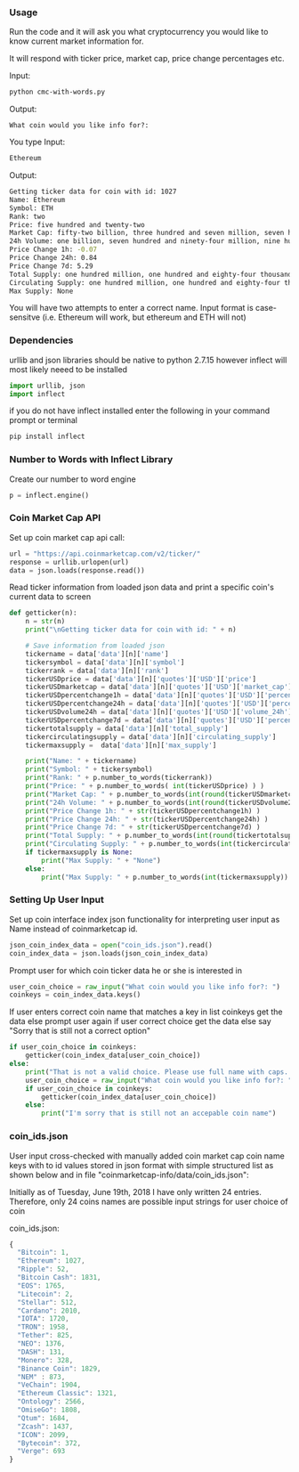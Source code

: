 ### Usage
Run the code and it will ask you what cryptocurrency you would like to know current market information for.

It will respond with ticker price, market cap, price change percentages etc.

Input:
```bash
python cmc-with-words.py
```
Output:
```
What coin would you like info for?: 
```
You type
Input:
```bash
Ethereum
```
Output:
```bash
Getting ticker data for coin with id: 1027
Name: Ethereum
Symbol: ETH
Rank: two
Price: five hundred and twenty-two
Market Cap: fifty-two billion, three hundred and seven million, seven hundred and forty thousand, nine hundred and six
24h Volume: one billion, seven hundred and ninety-four million, nine hundred and eighty thousand
Price Change 1h: -0.07
Price Change 24h: 0.84
Price Change 7d: 5.29
Total Supply: one hundred million, one hundred and eighty-four thousand, one hundred and thirty-seven
Circulating Supply: one hundred million, one hundred and eighty-four thousand, one hundred and thirty-seven
Max Supply: None
```

You will have two attempts to enter a correct name. 
Input format is case-sensitve (i.e. Ethereum will work, but ethereum and ETH will not)

### Dependencies
urllib and json libraries should be native to python 2.7.15 however inflect will most likely neeed to be installed

```python
import urllib, json
import inflect
```

if you do not have inflect installed enter the following in your command prompt or terminal
```bash
pip install inflect
```

### Number to Words with Inflect Library
Create our number to word engine
```python
p = inflect.engine()
```

### Coin Market Cap API
Set up coin market cap api call:
```python
url = "https://api.coinmarketcap.com/v2/ticker/"
response = urllib.urlopen(url)
data = json.loads(response.read())
```

Read ticker information from loaded json data and print a specific coin's current data to screen
```python
def getticker(n):
    n = str(n)
    print("\nGetting ticker data for coin with id: " + n)

    # Save information from loaded json
    tickername = data['data'][n]['name']
    tickersymbol = data['data'][n]['symbol']
    tickerrank = data['data'][n]['rank']
    tickerUSDprice = data['data'][n]['quotes']['USD']['price']
    tickerUSDmarketcap = data['data'][n]['quotes']['USD']['market_cap']
    tickerUSDpercentchange1h = data['data'][n]['quotes']['USD']['percent_change_1h']
    tickerUSDpercentchange24h = data['data'][n]['quotes']['USD']['percent_change_24h']
    tickerUSDvolume24h = data['data'][n]['quotes']['USD']['volume_24h']
    tickerUSDpercentchange7d = data['data'][n]['quotes']['USD']['percent_change_7d']
    tickertotalsupply = data['data'][n]['total_supply']
    tickercirculatingsupply = data['data'][n]['circulating_supply']
    tickermaxsupply =  data['data'][n]['max_supply']

    print("Name: " + tickername)
    print("Symbol: " + tickersymbol)
    print("Rank: " + p.number_to_words(tickerrank))
    print("Price: " + p.number_to_words( int(tickerUSDprice) ) )
    print("Market Cap: " + p.number_to_words(int(round(tickerUSDmarketcap,4))))
    print("24h Volume: " + p.number_to_words(int(round(tickerUSDvolume24h,4))))
    print("Price Change 1h: " + str(tickerUSDpercentchange1h) )
    print("Price Change 24h: " + str(tickerUSDpercentchange24h) )
    print("Price Change 7d: " + str(tickerUSDpercentchange7d) )
    print("Total Supply: " + p.number_to_words(int(round(tickertotalsupply,4))) )
    print("Circulating Supply: " + p.number_to_words(int(tickercirculatingsupply) ))
    if tickermaxsupply is None:
        print("Max Supply: " + "None")
    else:
        print("Max Supply: " + p.number_to_words(int(tickermaxsupply)) )
```
### Setting Up User Input
Set up coin interface index json functionality for interpreting user input as Name instead of coinmarketcap id.
```python
json_coin_index_data = open("coin_ids.json").read()
coin_index_data = json.loads(json_coin_index_data)
```

Prompt user for which coin ticker data he or she is interested in
```python
user_coin_choice = raw_input("What coin would you like info for?: ")
coinkeys = coin_index_data.keys()
```

If user enters correct coin name that matches a key in list coinkeys
    get the data
else prompt user again 
    if user correct choice
    get the data
    else say "Sorry that is still not a correct option"
    
```python
if user_coin_choice in coinkeys:
    getticker(coin_index_data[user_coin_choice])
else:
    print("That is not a valid choice. Please use full name with caps. (i.e. Ethereum)\nPlease Try again.\n")
    user_coin_choice = raw_input("What coin would you like info for?: ")
    if user_coin_choice in coinkeys:
        getticker(coin_index_data[user_coin_choice])
    else:
        print("I'm sorry that is still not an accepable coin name")
```

### coin_ids.json

User input cross-checked with manually added coin market cap coin name keys with to id values stored in json format with simple structured list as shown below and in file "coinmarketcap-info/data/coin_ids.json":

Initially as of Tuesday, June 19th, 2018 I have only written 24 entries.
Therefore, only 24 coins names are possible input strings for user choice of coin

coin_ids.json:
```javascript
{
  "Bitcoin": 1,
  "Ethereum": 1027,
  "Ripple": 52,
  "Bitcoin Cash": 1831,
  "EOS": 1765,
  "Litecoin": 2,
  "Stellar": 512,
  "Cardano": 2010,
  "IOTA": 1720,
  "TRON": 1958,
  "Tether": 825,
  "NEO": 1376,
  "DASH": 131,
  "Monero": 328,
  "Binance Coin": 1829,
  "NEM" : 873,
  "VeChain": 1904,
  "Ethereum Classic": 1321,
  "Ontology": 2566,
  "OmiseGo": 1808,
  "Qtum": 1684,
  "Zcash": 1437,
  "ICON": 2099,
  "Bytecoin": 372,
  "Verge": 693
}
```
